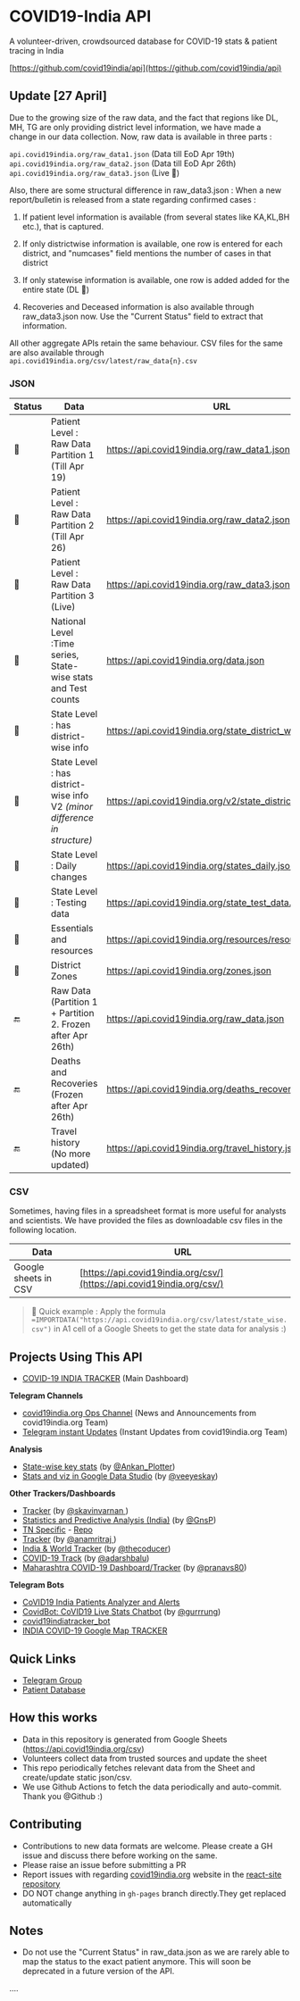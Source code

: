# COVID19-India API


A volunteer-driven, crowdsourced database for COVID-19 stats & patient tracing in India

[https://github.com/covid19india/api](https://github.com/covid19india/api)

## Update [27 April]

Due to the growing size of the raw data, and the fact that regions like DL, MH, TG are only providing district level information, we have made a change in our data collection.
Now, raw data is available in three parts : 

`api.covid19india.org/raw_data1.json` (Data till EoD Apr 19th)<br>
`api.covid19india.org/raw_data2.json` (Data till EoD Apr 26th)<br>
`api.covid19india.org/raw_data3.json` (Live 🚀)<br>

Also, there are some structural difference in raw_data3.json : 
When a new report/bulletin is released from a state regarding confirmed cases : 
1. If patient level information is available (from several states like KA,KL,BH etc.), that is captured.
2. If only districtwise information is available, one row is entered for each district, and "numcases" field mentions the number of cases in that district
3. If only statewise information is available, one row is added added for the entire state (DL 👀)

4. Recoveries and Deceased information is also available through raw_data3.json now. Use the "Current Status" field to extract that information.


All other aggregate APIs retain the same behaviour. 
CSV files for the same are also available through `api.covid19india.org/csv/latest/raw_data{n}.csv`


### JSON

|Status| Data                                                  | URL                                                   |
|----------------------------------------------------- |----------------------------------------------------- | ----------------------------------------------------- |
|:green_heart:| Patient Level : Raw Data Partition 1 (Till Apr 19) | https://api.covid19india.org/raw_data1.json  |
|:green_heart:| Patient Level : Raw Data Partition 2 (Till Apr 26)| https://api.covid19india.org/raw_data2.json  |
|:green_heart:| Patient Level : Raw Data Partition 3 (Live) | https://api.covid19india.org/raw_data3.json  |
|:green_heart:| National Level :Time series, State-wise stats and Test counts | https://api.covid19india.org/data.json                |
|:green_heart:| State Level : has district-wise info  | https://api.covid19india.org/state_district_wise.json |
|:green_heart:| State Level : has district-wise info V2 _(minor difference in structure)_ | https://api.covid19india.org/v2/state_district_wise.json |
|:green_heart:| State Level : Daily changes | https://api.covid19india.org/states_daily.json  |
|:green_heart:| State Level : Testing data | https://api.covid19india.org/state_test_data.json |
|:green_heart:| Essentials and resources  | https://api.covid19india.org/resources/resources.json  |
|:green_heart:| District Zones            | https://api.covid19india.org/zones.json  |
|:end:| Raw Data (Partition 1 + Partition 2. Frozen after Apr 26th) | https://api.covid19india.org/raw_data.json  |
|:end:| Deaths and Recoveries (Frozen after Apr 26th) | https://api.covid19india.org/deaths_recoveries.json |
|:end:| Travel history (No more updated)  | https://api.covid19india.org/travel_history.json  |


### CSV
Sometimes, having files in a spreadsheet format is more useful for analysts and scientists. We have provided the files as downloadable csv files in the following location.

| Data                                                  | URL                                                   |
| ----------------------------------------------------- | ----------------------------------------------------- |
| Google sheets in CSV                                  | [https://api.covid19india.org/csv/](https://api.covid19india.org/csv/)                      |

> :rocket: Quick example : Apply the formula `=IMPORTDATA("https://api.covid19india.org/csv/latest/state_wise.csv")` in A1 cell of a Google Sheets to get the state data for analysis :)

## Projects Using This API

- [COVID-19 INDIA TRACKER](https://www.covid19india.org/) (Main Dashboard)


**Telegram Channels**
- [covid19india.org Ops Channel](https://t.me/covid19indiaorg) (News and Announcements from covid19india.org Team)
- [Telegram instant Updates](https://t.me/covid19indiaorg_updates) (Instant Updates from covid19india.org Team)

**Analysis**
- [State-wise key stats](https://docs.google.com/spreadsheets/d/e/2PACX-1vTkixJNsO3otK_yOz-7Ru--yNo9S3J9S6ENFIKU6rDuNwhVTAXJWuPH2mzTzBEt1vzhvzQ1Zxyy9ZAt/pubhtml) (by [@Ankan_Plotter](https://t.me/Ankan_Plotter))
- [Stats and viz in Google Data Studio](https://tinyurl.com/covid19indiadashboard) (by [@veeyeskay](https://t.me/veeyeskay))

**Other Trackers/Dashboards**
- [Tracker](https://covidstat.info/) (by [@skavinvarnan ](https://github.com/skavinvarnan))
- [Statistics and Predictive Analysis (India)](https://gnsp.in/covid19/) (by [@GnsP](https://github.com/GnsP))
- [TN Specific](https://covid19trackerbk.netlify.app/) - [Repo](https://github.com/dynamicbalaji/covid19-tracker)
- [Tracker](https://livecovid.in/) (by [@anamritraj ](https://github.com/anamritraj/livecovid.in-webapp))
- [India & World Tracker](http://tcovid19.herokuapp.com/) (by [@thecoducer](https://github.com/thecoducer))
- [COVID-19 Track](http://github.com/adarshbalu/covid_track/) (by [@adarshbalu](https://github.com/adarshbalu))
- [Maharashtra COVID-19 Dashboard/Tracker](http://covid.pranavsheth.com/) (by [@pranavs80](https://github.com/pranavs80))

**Telegram Bots**
- [CoVID19 India Patients Analyzer and Alerts](https://github.com/xsreality/covid19)
- [CovidBot: CoVID19 Live Stats Chatbot](https://github.com/Tele-Bots/CovidBot) (by [@gurrrung](https://github.com/gurrrung))
- [covid19indiatracker_bot](https://github.com/cibinjoseph/covid19indiatracker_bot)
- [INDIA COVID-19 Google Map TRACKER](https://goo.gl/maps/U32Ex1gWQxmc6Aot8)


## Quick Links

- [Telegram Group](https://telegra.ph/CoVID-19--India-Ops-03-24)
- [Patient Database](http://patientdb.covid19india.org/)


## How this works

- Data in this repository is generated from Google Sheets (https://api.covid19india.org/csv)
- Volunteers collect data from trusted sources and update the sheet
- This repo periodically fetches relevant data from the Sheet and create/update static json/csv.
- We use Github Actions to fetch the data periodically and auto-commit. Thank you @Github :)


## Contributing

- Contributions to new data formats are welcome. Please create a GH issue and discuss there before working on the same.
- Please raise an issue before submitting a PR
- Report issues with regarding [covid19india.org](https://www.covid19india.org) website in the [react-site repository](https://github.com/covid19india/covid19india-react/issues)
- DO NOT change anything in `gh-pages` branch directly.They get replaced automatically

## Notes
- Do not use the "Current Status" in raw_data.json as we are rarely able to map the status to the exact patient anymore. This will soon be deprecated in a future version of the API.

....
